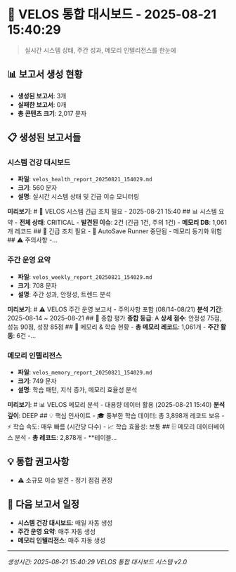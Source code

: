 # 🎯 VELOS 통합 대시보드 - 2025-08-21 15:40:29

> 실시간 시스템 상태, 주간 성과, 메모리 인텔리전스를 한눈에

## 📊 보고서 생성 현황
- **생성된 보고서**: 3개
- **실패한 보고서**: 0개
- **총 콘텐츠 크기**: 2,017 문자

## 📋 생성된 보고서들
### 시스템 건강 대시보드
- **파일**: `velos_health_report_20250821_154029.md`
- **크기**: 560 문자
- **설명**: 실시간 시스템 상태 및 긴급 이슈 모니터링

**미리보기**: # 🚨 VELOS 시스템 긴급 조치 필요 - 2025-08-21 15:40  ## 📊 시스템 요약 - **전체 상태**: CRITICAL - **발견된 이슈**: 2건 (긴급 1건, 주의 1건) - **메모리 DB**: 1,061개 레코드  ## 🚨 긴급 조치 필요 - 🚨 AutoSave Runner 중단됨 - 메모리 동기화 위험  ## ⚠️ 주의사항 -...

### 주간 운영 요약
- **파일**: `velos_weekly_report_20250821_154029.md`
- **크기**: 708 문자
- **설명**: 주간 성과, 안정성, 트렌드 분석

**미리보기**: # ⚠️ VELOS 주간 운영 보고서 - 주의사항 포함 (08/14-08/21) **분석 기간**: 2025-08-14 ~ 2025-08-21  ## 🎯 종합 평가 **종합 등급**: A **상세 점수**: 안정성 75점, 성능 90점, 성장 85점  ## 🧠 메모리 & 학습 현황 - **총 메모리 레코드**: 1,061개 - **주간 활동**: 6건 -...

### 메모리 인텔리전스
- **파일**: `velos_memory_report_20250821_154029.md`
- **크기**: 749 문자
- **설명**: 학습 패턴, 지식 증가, 메모리 효율성 분석

**미리보기**: # 📊 VELOS 메모리 분석 - 대용량 데이터 활용 (2025-08-21 15:40) **분석 깊이**: DEEP  ## 💡 핵심 인사이트 - 🎓 풍부한 학습 데이터: 총 3,898개 레코드 보유 - ⚡ 학습 속도: 매우 빠름 (시간당 다수) - 📈 학습 효율성: 보통  ## 🗄️ 메모리 데이터베이스 분석 - **총 레코드**: 2,878개 - **테이블...

## 💡 통합 권고사항
- ⚠️ 소규모 이슈 발견 - 정기 점검 권장

## 📅 다음 보고서 일정
- **시스템 건강 대시보드**: 매일 자동 생성
- **주간 운영 요약**: 매주 자동 생성
- **메모리 인텔리전스**: 매주 자동 생성

---
*생성시간: 2025-08-21 15:40:29*
*VELOS 통합 대시보드 시스템 v2.0*